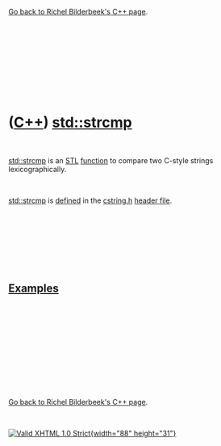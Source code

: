 

[Go back to Richel Bilderbeek's C++ page](Cpp.htm).

 

 

 

 

 

([C++](Cpp.htm)) [std::strcmp](CppStrcmp.htm)
=============================================

 

[std::strcmp](CppStrcmp.htm) is an [STL](CppStl.htm)
[function](CppFunction.htm) to compare two C-style strings
lexicographically.

 

[std::strcmp](CppStrcmp.htm) is [defined](CppDefinition.htm) in the
[cstring.h](CppCstringH.htm) [header file](CppHeaderFile.htm).

 

 

 

 

[Examples](CppExample.htm)
--------------------------

 

 

 

 

 

 

[Go back to Richel Bilderbeek's C++ page](Cpp.htm).



 

[![Valid XHTML 1.0 Strict](valid-xhtml10.png){width="88"
height="31"}](http://validator.w3.org/check?uri=referer)
